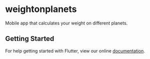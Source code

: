 # weightonplanets

Mobile app that calculates your weight on different planets.

## Getting Started

For help getting started with Flutter, view our online
[documentation](https://flutter.io/).
